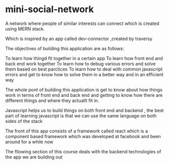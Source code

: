 # mini-social-network

A network where people of similar interests can connect which is created using MERN stack.

Which is inspired by an app called dev-connector ,created by traversy

The objectives of building this application are as follows:

To learn how thingd fit together in a certain app
To learn how front end and back end work together
To learn how to debug various errors and solve them based on best parctices
To learn how to deal with common javascript errors and get to know how to solve them in a  better way and in an efficient way

The whole pont of building this application is get to know about how things work in terms of front end and back end and getting to know how there are different things and where they actuallt fit in.

Javascript helps us to build things on both front end and backend , the best part of learning javascript is that we can use the same language on both sides of the stack

The front of this app consists of a framework called react which is a component based framework which was developed at facebook and been around for a while now

The fllowing section of this course deals with the backend technologies of the app we are building out
